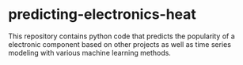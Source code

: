 # predicting-electronics-heat
This repository contains python code that predicts the popularity of a electronic component based on other projects as well as time series modeling with various machine learning methods.
